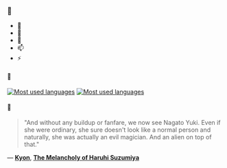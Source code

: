 ### 👋

- 🔭
- 🌱
- 💬
- 📫
- ⚡

#### 🧏

[![Most used languages](https://github-readme-stats-aynah.vercel.app/api/top-langs/?username=aynh&theme=solarized-dark&langs_count=6&layout=compact&hide_title=true)](https://github.com/anuraghazra/github-readme-stats#gh-dark-mode-only)
[![Most used languages](https://github-readme-stats-aynah.vercel.app/api/top-langs/?username=aynh&theme=solarized-light&langs_count=6&layout=compact&hide_title=true)](https://github.com/anuraghazra/github-readme-stats#gh-light-mode-only)

#### 💬

> "And without any buildup or fanfare, we now see Nagato Yuki. Even if she were ordinary, she sure doesn't look like a normal person and naturally, she was actually an evil magician. And an alien on top of that."

&mdash; [**Kyon**](https://myanimelist.net/character.php?q=Kyon&cat=character), [**The Melancholy of Haruhi Suzumiya**](https://myanimelist.net/search/all?q=The%20Melancholy%20of%20Haruhi%20Suzumiya&cat=all)
